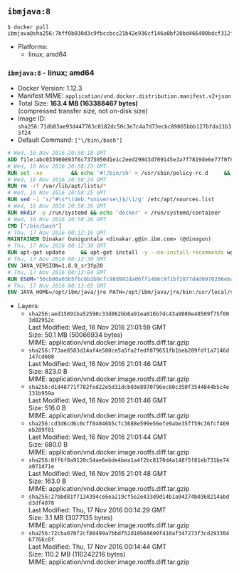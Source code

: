 ## `ibmjava:8`

```console
$ docker pull ibmjava@sha256:7bff0b030d3c9fbccbcc21b42e936cf146a0bf20bd466400bdcf312f7abf3506
```

-	Platforms:
	-	linux; amd64

### `ibmjava:8` - linux; amd64

-	Docker Version: 1.12.3
-	Manifest MIME: `application/vnd.docker.distribution.manifest.v2+json`
-	Total Size: **163.4 MB (163388467 bytes)**  
	(compressed transfer size, not on-disk size)
-	Image ID: `sha256:71db03ae93d447763c0182dc50c3e7c4a7d73ecbc89865bbb127bfda11b35f24`
-	Default Command: `["\/bin\/bash"]`

```dockerfile
# Wed, 16 Nov 2016 20:58:18 GMT
ADD file:abc033900893f6c7375050d1e1c2eed298d3d709145e3a7f7819de6e77f0f835 in / 
# Wed, 16 Nov 2016 20:58:23 GMT
RUN set -xe 		&& echo '#!/bin/sh' > /usr/sbin/policy-rc.d 	&& echo 'exit 101' >> /usr/sbin/policy-rc.d 	&& chmod +x /usr/sbin/policy-rc.d 		&& dpkg-divert --local --rename --add /sbin/initctl 	&& cp -a /usr/sbin/policy-rc.d /sbin/initctl 	&& sed -i 's/^exit.*/exit 0/' /sbin/initctl 		&& echo 'force-unsafe-io' > /etc/dpkg/dpkg.cfg.d/docker-apt-speedup 		&& echo 'DPkg::Post-Invoke { "rm -f /var/cache/apt/archives/*.deb /var/cache/apt/archives/partial/*.deb /var/cache/apt/*.bin || true"; };' > /etc/apt/apt.conf.d/docker-clean 	&& echo 'APT::Update::Post-Invoke { "rm -f /var/cache/apt/archives/*.deb /var/cache/apt/archives/partial/*.deb /var/cache/apt/*.bin || true"; };' >> /etc/apt/apt.conf.d/docker-clean 	&& echo 'Dir::Cache::pkgcache ""; Dir::Cache::srcpkgcache "";' >> /etc/apt/apt.conf.d/docker-clean 		&& echo 'Acquire::Languages "none";' > /etc/apt/apt.conf.d/docker-no-languages 		&& echo 'Acquire::GzipIndexes "true"; Acquire::CompressionTypes::Order:: "gz";' > /etc/apt/apt.conf.d/docker-gzip-indexes 		&& echo 'Apt::AutoRemove::SuggestsImportant "false";' > /etc/apt/apt.conf.d/docker-autoremove-suggests
# Wed, 16 Nov 2016 20:58:24 GMT
RUN rm -rf /var/lib/apt/lists/*
# Wed, 16 Nov 2016 20:58:25 GMT
RUN sed -i 's/^#\s*\(deb.*universe\)$/\1/g' /etc/apt/sources.list
# Wed, 16 Nov 2016 20:58:26 GMT
RUN mkdir -p /run/systemd && echo 'docker' > /run/systemd/container
# Wed, 16 Nov 2016 20:58:26 GMT
CMD ["/bin/bash"]
# Thu, 17 Nov 2016 00:12:16 GMT
MAINTAINER Dinakar Guniguntala <dinakar.g@in.ibm.com> (@dinogun)
# Thu, 17 Nov 2016 00:12:30 GMT
RUN apt-get update     && apt-get install -y --no-install-recommends wget ca-certificates     && rm -rf /var/lib/apt/lists/*
# Thu, 17 Nov 2016 00:12:30 GMT
ENV JAVA_VERSION=1.8.0_sr3fp20
# Thu, 17 Nov 2016 00:13:04 GMT
RUN ESUM="56cb00a65b5fbc6b2b9cfc98d992da06ff1406c9f1bf2877d4d097020646a705"     && BASE_URL="https://public.dhe.ibm.com/ibmdl/export/pub/systems/cloud/runtimes/java/meta/"     && YML_FILE="jre/linux/x86_64/index.yml"     && wget -q -U UA_IBM_JAVA_Docker -O /tmp/index.yml $BASE_URL/$YML_FILE     && JAVA_URL=$(cat /tmp/index.yml | sed -n '/'$JAVA_VERSION'/{n;p}' | sed -n 's/\s*uri:\s//p' | tr -d '\r')     && wget -q -U UA_IBM_JAVA_Docker -O /tmp/ibm-java.bin $JAVA_URL     && echo "$ESUM  /tmp/ibm-java.bin" | sha256sum -c -     && echo "INSTALLER_UI=silent" > /tmp/response.properties     && echo "USER_INSTALL_DIR=/opt/ibm/java" >> /tmp/response.properties     && echo "LICENSE_ACCEPTED=TRUE" >> /tmp/response.properties     && mkdir -p /opt/ibm     && chmod +x /tmp/ibm-java.bin     && /tmp/ibm-java.bin -i silent -f /tmp/response.properties     && rm -f /tmp/response.properties     && rm -f /tmp/index.yml     && rm -f /tmp/ibm-java.bin
# Thu, 17 Nov 2016 00:13:05 GMT
ENV JAVA_HOME=/opt/ibm/java/jre PATH=/opt/ibm/java/jre/bin:/usr/local/sbin:/usr/local/bin:/usr/sbin:/usr/bin:/sbin:/bin
```

-	Layers:
	-	`sha256:aed15891ba52590c33d862bb6a91ea016b7dc43a9080e48509f75f003d82952c`  
		Last Modified: Wed, 16 Nov 2016 21:01:59 GMT  
		Size: 50.1 MB (50066934 bytes)  
		MIME: application/vnd.docker.image.rootfs.diff.tar.gzip
	-	`sha256:773ae8583d14af4e500ce5a5fa2fedf079651fb1beb289fdf1a7146d147cd608`  
		Last Modified: Wed, 16 Nov 2016 21:01:46 GMT  
		Size: 823.0 B  
		MIME: application/vnd.docker.image.rootfs.diff.tar.gzip
	-	`sha256:d1d48771f782fed22e5d31dcb03e8970796ec80c350f3544844b5c4e131b959a`  
		Last Modified: Wed, 16 Nov 2016 21:01:46 GMT  
		Size: 516.0 B  
		MIME: application/vnd.docker.image.rootfs.diff.tar.gzip
	-	`sha256:cd3d6cd6c0cff04046b5cfc3688e599e56efe9abe35ff59c36fcf469eb289f81`  
		Last Modified: Wed, 16 Nov 2016 21:01:44 GMT  
		Size: 680.0 B  
		MIME: application/vnd.docker.image.rootfs.diff.tar.gzip
	-	`sha256:8ff6f8a9120c54ae6ebde4bea1a4f2bc8170d4a148f5f81eb731be74a071d71e`  
		Last Modified: Wed, 16 Nov 2016 21:01:48 GMT  
		Size: 163.0 B  
		MIME: application/vnd.docker.image.rootfs.diff.tar.gzip
	-	`sha256:27bbd81f7134394ce6ea219cf5e2e433d9d14b1a94274b0368214abdd3df4078`  
		Last Modified: Thu, 17 Nov 2016 00:14:29 GMT  
		Size: 3.1 MB (3077135 bytes)  
		MIME: application/vnd.docker.image.rootfs.diff.tar.gzip
	-	`sha256:72cba070f2cf80499a7bbdf52d10b68690f410af347273f3cd29330467766c8f`  
		Last Modified: Thu, 17 Nov 2016 00:14:44 GMT  
		Size: 110.2 MB (110242216 bytes)  
		MIME: application/vnd.docker.image.rootfs.diff.tar.gzip

